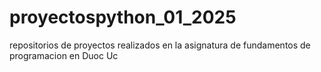 # proyectospython_01_2025
repositorios de proyectos realizados en la asignatura de fundamentos de programacion en Duoc Uc
